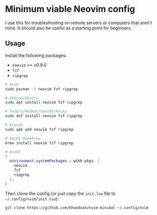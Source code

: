 # Minimum viable Neovim config

I use this for troubleshooting on remote servers or computers that aren't mine.
It should also be useful as a starting point for beginners.

## Usage

Install the following packages:

- `neovim` >= v0.9.0
- `fzf`
- `ripgrep`

```sh
# Arch
sudo pacman -S neovim fzf ripgrep
```

```sh
# Debian/Ubuntu
sudo apt install neovim fzf ripgrep
```

```sh
# Fedora/RedHat/CentOS/Rocky
sudo dnf install neovim fzf ripgrep
```

```sh
# Alpine
sudo apk add neovim fzf ripgrep
```

```sh
# macOS Homebrew
brew install neovim fzf ripgrep
```

```nix
# NixOS
{
  environment.systemPackages = with pkgs; [
    neovim
    fzf
    ripgrep
  ];
}
```

Then clone the config (or just copy the `init.lua` file to `~/.config/nvim/init.lua`):

```sh
git clone https://github.com/khuedoan/nvim-minimal ~/.config/nvim
```
